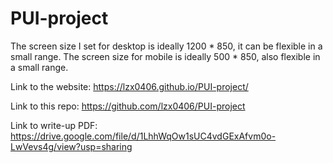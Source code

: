 # PUI-project

The screen size I set for desktop is ideally 1200 * 850, it can be flexible in a small range.
The screen size for mobile is ideally 500 * 850, also flexible in a small range.

Link to the website:
https://lzx0406.github.io/PUI-project/

Link to this repo:
https://github.com/lzx0406/PUI-project

Link to write-up PDF:
https://drive.google.com/file/d/1LhhWqOw1sUC4vdGExAfvm0o-LwVevs4g/view?usp=sharing